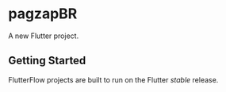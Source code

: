 # pagzapBR

A new Flutter project.

## Getting Started

FlutterFlow projects are built to run on the Flutter _stable_ release.
